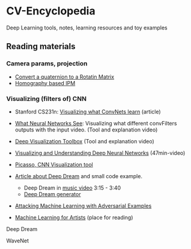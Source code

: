 # CV-Encyclopedia
Deep Learning tools, notes, learning resources and toy examples

## Reading materials

### Camera params, projection
 - [Convert a quaternion to a Rotatin Matrix](https://automaticaddison.com/how-to-convert-a-quaternion-to-a-rotation-matrix/)
 - [Homography based IPM](https://towardsdatascience.com/a-hands-on-application-of-homography-ipm-18d9e47c152f)


### Visualizing (filters of) CNN
- Stanford CS231n: [Visualizing what ConvNets learn](http://cs231n.github.io/understanding-cnn/)  (article)

- [What Neural Networks See](https://experiments.withgoogle.com/what-neural-nets-see): Visualizing what different convFilters outputs with the input video. (Tool and explanation video)

- [Deep Visualization Toolbox](https://www.youtube.com/watch?v=AgkfIQ4IGaM&t=78s) (Tool and explanation video)

- [Visualizing and Understanding Deep Neural Networks](https://www.youtube.com/watch?v=ghEmQSxT6tw&t=5s) (47min-video)

- [Picasso, CNN Visualization tool](https://medium.com/merantix/picasso-a-free-open-source-visualizer-for-cnns-d8ed3a35cfc5)

- [Article about Deep Dream](https://blog.keras.io/how-convolutional-neural-networks-see-the-world.html) and small code example.
    - Deep Dream in [music video](https://www.youtube.com/watch?v=XatXy6ZhKZw) 3:15 - 3:40
    - [Deep Dream generator](https://deepdreamgenerator.com)

- [Attacking Machine Learning with Adversarial Examples](https://openai.com/blog/adversarial-example-research/)

- [Machine Learning for Artists](http://ml4a.github.io)   (place for reading)


Deep Dream

WaveNet
